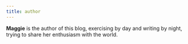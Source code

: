 ```yaml
---
title: author
---
```


**Maggie** is the author of this blog, exercising by day and writing by night, trying to share her enthusiasm with the world. 
